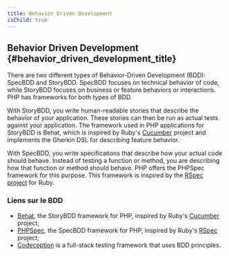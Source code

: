 ```yaml
---
title: Behavior Driven Development
isChild: true
---
```


## Behavior Driven Development {#behavior_driven_development_title}

There are two different types of Behavior-Driven Development (BDD): SpecBDD and StoryBDD. SpecBDD focuses on technical behavior of code, while StoryBDD focuses on business or feature behaviors or interactions. PHP has frameworks for both types of BDD.

With StoryBDD, you write human-readable stories that describe the behavior of your application. These stories
can then be run as actual tests against your application. The framework used in PHP applications for StoryBDD
is Behat, which is inspired by Ruby's [Cucumber](http://cukes.info/) project and implements the Gherkin DSL
for describing feature behavior.

With SpecBDD, you write specifications that describe how your actual code should behave. Instead of testing
a function or method, you are describing how that function or method should behave. PHP offers the PHPSpec framework for this purpose. This framework is inspired
by the [RSpec project](http://rspec.info/) for Ruby.

### Liens sur le BDD

* [Behat](http://behat.org/), the StoryBDD framework for PHP, inspired by Ruby's [Cucumber](http://cukes.info/) project;
* [PHPSpec](http://www.phpspec.net/), the SpecBDD framework for PHP, inspired by Ruby's [RSpec](http://rspec.info/) project;
* [Codeception](http://www.codeception.com) is a full-stack testing framework that uses BDD principles.

